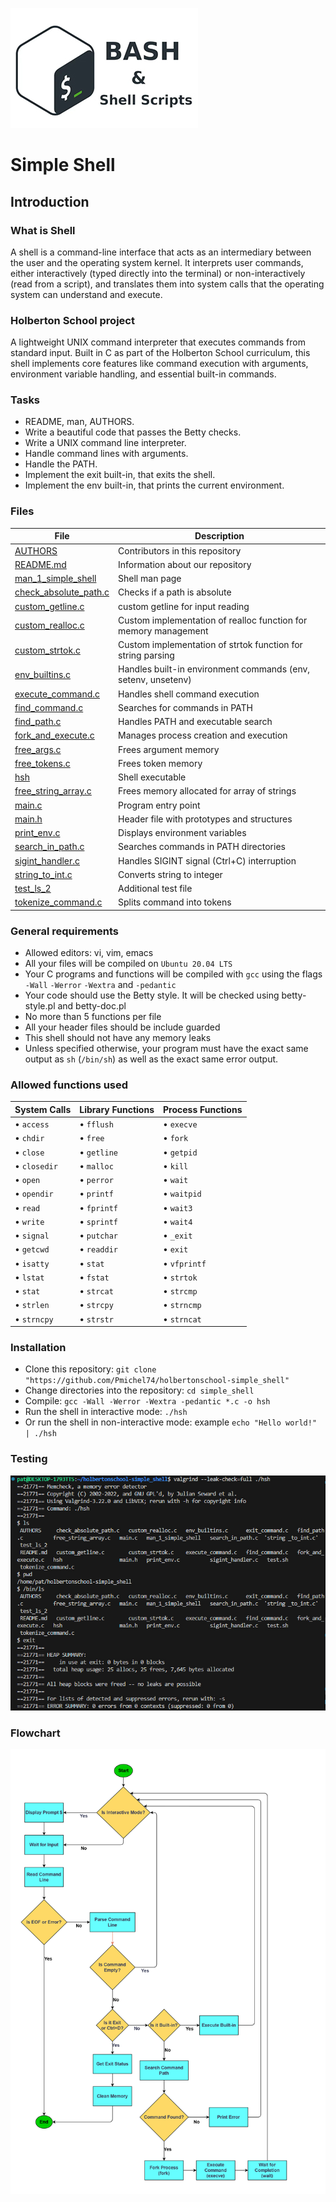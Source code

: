 ![image](img/Shell.jpg)
<h1>Simple Shell</h1>

## Introduction

### What is Shell
A shell is a command-line interface that acts as an intermediary between the user and the operating system kernel. It interprets user commands, either interactively (typed directly into the terminal) or non-interactively (read from a script), and translates them into system calls that the operating system can understand and execute.

### Holberton School project
A lightweight UNIX command interpreter that executes commands from standard input. Built in C as part of the Holberton School curriculum, this shell implements core features like command execution with arguments, environment variable handling, and essential built-in commands.

### Tasks

*  README, man, AUTHORS.
*  Write a beautiful code that passes the Betty checks.
*  Write a UNIX command line interpreter.
*  Handle command lines with arguments.
*  Handle the PATH.
*  Implement the exit built-in, that exits the shell.
*  Implement the env built-in, that prints the current environment.

### Files

|File|Description|
|---|---|
|[AUTHORS](https://github.com/Pmichel74/holbertonschool-simple_shell/blob/main/AUTHORS)|Contributors in this repository|
|[README.md](https://github.com/Pmichel74holbertonschool-simple_shell/blob/README.md)|Information about our repository|
|[man_1_simple_shell](https://github.com/Pmichel74/holbertonschool-simple_shell/blob/master/man_1_simple_shell)|Shell man page|
|[check_absolute_path.c](https://github.com/Pmichel74/holbertonschool-simple_shell/blob/master/check_absolute_path.c )|Checks if a path is absolute|
|[custom_getline.c](https://github.com/Pmichel74//holbertonschool-simple_shell/blob/master/custom_getline.c)|custom getline for input reading|
|[custom_realloc.c](https://github.com/Pmichel74//holbertonschool-simple_shell/blob/master/custom_realloc.c)|Custom implementation of realloc function for memory management|
|[custom_strtok.c](https://github.com/Pmichel74/holbertonschool-simple_shell/blob/master/custom_strtok.c)|Custom implementation of strtok function for string parsing|
|[env_builtins.c](https://github.com/Pmichel74/holbertonschool-simple_shell/blob/master/env_builtins.c)|Handles built-in environment commands (env, setenv, unsetenv)|
|[execute_command.c](https://github.com/Pmichel74/holbertonschool-simple_shell/blob/master/execute_command.c)|Handles shell command execution|
|[find_command.c](https://github.com/Pmichel74/holbertonschool-simple_shell/blob/master/find_command.c)|Searches for commands in PATH|
|[find_path.c](https://github.com/Pmichel74/holbertonschool-simple_shell/blob/master/find_path.c)|Handles PATH and executable search|
|[fork_and_execute.c](https://github.com/Pmichel74/holbertonschool-simple_shell/blob/master/fork_and_execute.c)|Manages process creation and execution|
|[free_args.c](https://github.com/Pmichel74/holbertonschool-simple_shell/blob/master/free_args.c)|Frees argument memory|
|[free_tokens.c](https://github.com/Pmichel74/holbertonschool-simple_shell/blob/master/free_tokens.c)|Frees token memory|
|[hsh](https://github.com/Pmichel74/holbertonschool-simple_shell/blob/master/hsh)|Shell executable|
|[free_string_array.c](https://github.com/Pmichel74/holbertonschool-simple_shell/blob/master/free_string_array.c)|Frees memory allocated for array of strings|
|[main.c](https://github.com/Pmichel74/holbertonschool-simple_shell/blob/master/main.c)|Program entry point|
|[main.h](https://github.com/Pmichel74/holbertonschool-simple_shell/blob/master/main.h)|Header file with prototypes and structures |
|[print_env.c](https://github.com/Pmichel74/holbertonschool-simple_shell/blob/master/print_env.c)|Displays environment variables|
|[search_in_path.c](https://github.com/Pmichel74/holbertonschool-simple_shell/blob/master/search_in_path.c)|Searches commands in PATH directories|
|[sigint_handler.c](https://github.com/Pmichel74/holbertonschool-simple_shell/blob/master/sigint_handler.c)|Handles SIGINT signal (Ctrl+C) interruption|
|[string_to_int.c](https://github.com/Pmichel74/holbertonschool-simple_shell/blob/master/string_to_int.cll.h)|Converts string to integer|
|[test_ls_2](https://github.com/Pmichel74/holbertonschool-simple_shell/blob/master/test_ls_2)|Additional test file|
|[tokenize_command.c](https://github.com/Pmichel74/holbertonschool-simple_shell/blob/master/tokenize_command.c)|Splits command into tokens|





### General requirements
 * Allowed editors: vi, vim, emacs
 * All your files will be compiled on `Ubuntu 20.04 LTS`
 * Your C programs and functions will be compiled with `gcc` using the flags `-Wall` `-Werror` `-Wextra` and `-pedantic`
 * Your code should use the Betty style. It will be checked using betty-style.pl and betty-doc.pl
 * No more than 5 functions per file
 * All your header files should be include guarded
 * This shell should not have any memory leaks
 * Unless specified otherwise, your program must have the exact same output as `sh` (`/bin/sh`) as well as the exact same error output.

### Allowed functions used

| System Calls | Library Functions | Process Functions |
|-------------|-------------------|-------------------|
| • `access` | • `fflush` | • `execve` |
| • `chdir` | • `free` | • `fork` |
| • `close` | • `getline` | • `getpid` |
| • `closedir` | • `malloc` | • `kill` |
| • `open` | • `perror` | • `wait` |
| • `opendir` | • `printf` | • `waitpid` |
| • `read` | • `fprintf` | • `wait3` |
| • `write` | • `sprintf` | • `wait4` |
| • `signal` | • `putchar` | • `_exit` |
| • `getcwd` | • `readdir` | • `exit` |
| • `isatty` | • `stat` | • `vfprintf` |
| • `lstat` | • `fstat` | • `strtok` |
| • `stat` | • `strcat` | • `strcmp` |
| • `strlen` | • `strcpy` | • `strncmp` |
| • `strncpy` | • `strstr` | • `strncat` |

### Installation

- Clone this repository: `git clone "https://github.com/Pmichel74/holbertonschool-simple_shell"`
- Change directories into the repository: `cd simple_shell`
- Compile: `gcc -Wall -Werror -Wextra -pedantic *.c -o hsh`
- Run the shell in interactive mode: `./hsh`
- Or run the shell in non-interactive mode: example `echo "Hello world!" | ./hsh`

### Testing

![image](img/_testing.jpg)

### Flowchart

![image](img/flowchart.jpg)


